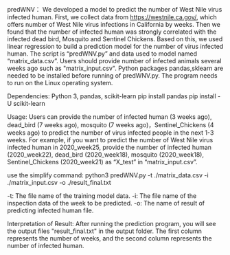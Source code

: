 predWNV：
We developed a model to predict the number of West Nile virus infected human. 
First, we collect data from https://westnile.ca.gov/, which offers number of West Nile virus infections in California by weeks. 
Then we found that the number of infected human was strongly correlated with the infected dead bird, Mosquito and Sentinel Chickens. 
Based on this, we used linear regression to build a prediction model for the number of virus infected human. 
The script is “predWNV.py” and data used to model named “matrix_data.csv”. Users should provide number of infected animals several weeks ago such as "matrix_input.csv".
Python packages pandas,sklearn are needed to be installed before running of predWNV.py. The program needs to run on the Linux operating system.

Dependencies:
Python 3, pandas, scikit-learn
pip install pandas
pip install -U scikit-learn

Usage:
Users can provide the number of infected human (3 weeks ago), dead_bird (7 weeks ago), mosquito (7 weeks ago)，Sentinel_Chickens (4 weeks ago) to predict the number of virus infected people in the next 1-3 weeks. 
For example, if you want to predict the number of West Nile virus infected human in 2020_week25, 
provide the number of infected human (2020_week22), dead_bird (2020_week18), mosquito (2020_week18), Sentinel_Chickens (2020_week21) as “X_test” in “matrix_input.csv”.

use the simplify command:
python3 predWNV.py -t ./matrix_data.csv -i ./matrix_input.csv -o ./result_final.txt

-t: The file name of the training model data.
-i: The file name of the inspection data of the week to be predicted.
-o: The name of result of predicting infected human file.

Interpretation of Result:
After running the prediction program, you will see the output files "result_final.txt" in the output folder.
The first column represents the number of weeks, and the second column represents the number of infected human.
